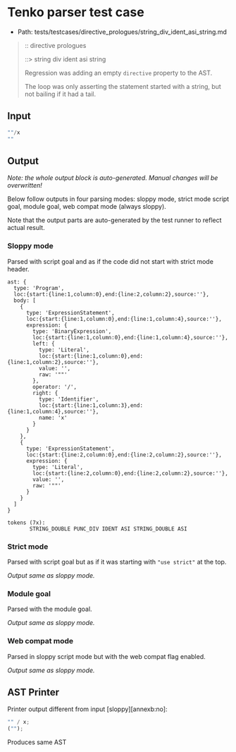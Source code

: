 # Tenko parser test case

- Path: tests/testcases/directive_prologues/string_div_ident_asi_string.md

> :: directive prologues
>
> ::> string div ident asi string
>
> Regression was adding an empty `directive` property to the AST.
>
> The loop was only asserting the statement started with a string, but not bailing if it had a tail.

## Input

`````js
""/x
""
`````

## Output

_Note: the whole output block is auto-generated. Manual changes will be overwritten!_

Below follow outputs in four parsing modes: sloppy mode, strict mode script goal, module goal, web compat mode (always sloppy).

Note that the output parts are auto-generated by the test runner to reflect actual result.

### Sloppy mode

Parsed with script goal and as if the code did not start with strict mode header.

`````
ast: {
  type: 'Program',
  loc:{start:{line:1,column:0},end:{line:2,column:2},source:''},
  body: [
    {
      type: 'ExpressionStatement',
      loc:{start:{line:1,column:0},end:{line:1,column:4},source:''},
      expression: {
        type: 'BinaryExpression',
        loc:{start:{line:1,column:0},end:{line:1,column:4},source:''},
        left: {
          type: 'Literal',
          loc:{start:{line:1,column:0},end:{line:1,column:2},source:''},
          value: '',
          raw: '""'
        },
        operator: '/',
        right: {
          type: 'Identifier',
          loc:{start:{line:1,column:3},end:{line:1,column:4},source:''},
          name: 'x'
        }
      }
    },
    {
      type: 'ExpressionStatement',
      loc:{start:{line:2,column:0},end:{line:2,column:2},source:''},
      expression: {
        type: 'Literal',
        loc:{start:{line:2,column:0},end:{line:2,column:2},source:''},
        value: '',
        raw: '""'
      }
    }
  ]
}

tokens (7x):
       STRING_DOUBLE PUNC_DIV IDENT ASI STRING_DOUBLE ASI
`````

### Strict mode

Parsed with script goal but as if it was starting with `"use strict"` at the top.

_Output same as sloppy mode._

### Module goal

Parsed with the module goal.

_Output same as sloppy mode._

### Web compat mode

Parsed in sloppy script mode but with the web compat flag enabled.

_Output same as sloppy mode._

## AST Printer

Printer output different from input [sloppy][annexb:no]:

````js
"" / x;
("");
````

Produces same AST
